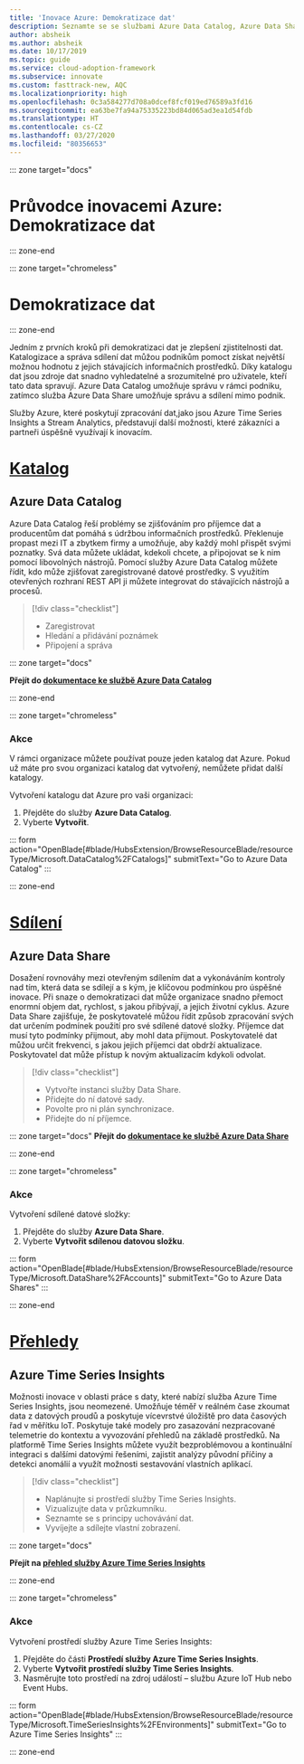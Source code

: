 ```yaml
---
title: 'Inovace Azure: Demokratizace dat'
description: Seznamte se se službami Azure Data Catalog, Azure Data Share a dalšími nástroji, které vylepšují vyhledatelnost dat a jejich pochopení.
author: absheik
ms.author: absheik
ms.date: 10/17/2019
ms.topic: guide
ms.service: cloud-adoption-framework
ms.subservice: innovate
ms.custom: fasttrack-new, AQC
ms.localizationpriority: high
ms.openlocfilehash: 0c3a584277d708a0dcef8fcf019ed76589a3fd16
ms.sourcegitcommit: ea63be7fa94a75335223bd84d065ad3ea1d54fdb
ms.translationtype: HT
ms.contentlocale: cs-CZ
ms.lasthandoff: 03/27/2020
ms.locfileid: "80356653"
---
```

::: zone target="docs"

# <a name="azure-innovation-guide-democratize-data"></a>Průvodce inovacemi Azure: Demokratizace dat

::: zone-end

::: zone target="chromeless"

# <a name="democratize-data"></a>Demokratizace dat

::: zone-end

Jedním z prvních kroků při demokratizaci dat je zlepšení zjistitelnosti dat. Katalogizace a správa sdílení dat můžou podnikům pomoct získat největší možnou hodnotu z jejich stávajících informačních prostředků. Díky katalogu dat jsou zdroje dat snadno vyhledatelné a srozumitelné pro uživatele, kteří tato data spravují. Azure Data Catalog umožňuje správu v rámci podniku, zatímco služba Azure Data Share umožňuje správu a sdílení mimo podnik.

Služby Azure, které poskytují zpracování dat,jako jsou Azure Time Series Insights a Stream Analytics, představují další možnosti, které zákazníci a partneři úspěšně využívají k inovacím.

# <a name="catalog"></a>[Katalog](#tab/Catalog)

## <a name="azure-data-catalog"></a>Azure Data Catalog

Azure Data Catalog řeší problémy se zjišťováním pro příjemce dat a producentům dat pomáhá s údržbou informačních prostředků. Překlenuje propast mezi IT a zbytkem firmy a umožňuje, aby každý mohl přispět svými poznatky. Svá data můžete ukládat, kdekoli chcete, a připojovat se k nim pomocí libovolných nástrojů. Pomocí služby Azure Data Catalog můžete řídit, kdo může zjišťovat zaregistrované datové prostředky. S využitím otevřených rozhraní REST API ji můžete integrovat do stávajících nástrojů a procesů.

> [!div class="checklist"]
>
> - Zaregistrovat
> - Hledání a přidávání poznámek
> - Připojení a správa

::: zone target="docs"

**Přejít do [dokumentace ke službě Azure Data Catalog](https://docs.microsoft.com/azure/data-catalog)**

::: zone-end

::: zone target="chromeless"

### <a name="action"></a>Akce

V rámci organizace můžete používat pouze jeden katalog dat Azure. Pokud už máte pro svou organizaci katalog dat vytvořený, nemůžete přidat další katalogy.

Vytvoření katalogu dat Azure pro vaši organizaci:

1. Přejděte do služby **Azure Data Catalog**.
2. Vyberte **Vytvořit**.

<!-- markdownlint-disable DOCSMD001 -->

::: form action="OpenBlade[#blade/HubsExtension/BrowseResourceBlade/resourceType/Microsoft.DataCatalog%2FCatalogs]" submitText="Go to Azure Data Catalog" :::

<!-- markdownlint-enable DOCSMD001 -->

::: zone-end

# <a name="share"></a>[Sdílení](#tab/Share)

## <a name="azure-data-share"></a>Azure Data Share

Dosažení rovnováhy mezi otevřeným sdílením dat a vykonáváním kontroly nad tím, která data se sdílejí a s kým, je klíčovou podmínkou pro úspěšné inovace. Při snaze o demokratizaci dat může organizace snadno přemoct enormní objem dat, rychlost, s jakou přibývají, a jejich životní cyklus. Azure Data Share zajišťuje, že poskytovatelé můžou řídit způsob zpracování svých dat určením podmínek použití pro své sdílené datové složky. Příjemce dat musí tyto podmínky přijmout, aby mohl data přijmout. Poskytovatelé dat můžou určit frekvenci, s jakou jejich příjemci dat obdrží aktualizace. Poskytovatel dat může přístup k novým aktualizacím kdykoli odvolat.

> [!div class="checklist"]
>
> - Vytvořte instanci služby Data Share.
> - Přidejte do ní datové sady.
> - Povolte pro ni plán synchronizace.
> - Přidejte do ní příjemce.

::: zone target="docs"
**Přejít do [dokumentace ke službě Azure Data Share](https://docs.microsoft.com/azure/data-share)**

::: zone-end

::: zone target="chromeless"

<!-- markdownlint-disable MD024 -->

### <a name="action"></a>Akce

Vytvoření sdílené datové složky:

1. Přejděte do služby **Azure Data Share**.
2. Vyberte **Vytvořit sdílenou datovou složku**.

<!-- markdownlint-disable DOCSMD001 -->

::: form action="OpenBlade[#blade/HubsExtension/BrowseResourceBlade/resourceType/Microsoft.DataShare%2FAccounts]" submitText="Go to Azure Data Shares" :::

<!-- markdownlint-enable DOCSMD001 -->

::: zone-end

# <a name="insights"></a>[Přehledy](#tab/Insights)

## <a name="azure-time-series-insights"></a>Azure Time Series Insights

Možnosti inovace v oblasti práce s daty, které nabízí služba Azure Time Series Insights, jsou neomezené. Umožňuje téměř v reálném čase zkoumat data z datových proudů a poskytuje vícevrstvé úložiště pro data časových řad v měřítku IoT. Poskytuje také modely pro zasazování nezpracované telemetrie do kontextu a vyvozování přehledů na základě prostředků. Na platformě Time Series Insights můžete využít bezproblémovou a kontinuální integraci s dalšími datovými řešeními, zajistit analýzy původní příčiny a detekci anomálií a využít možnosti sestavování vlastních aplikací.

> [!div class="checklist"]
>
> - Naplánujte si prostředí služby Time Series Insights.
> - Vizualizujte data v průzkumníku.
> - Seznamte se s principy uchovávání dat.
> - Vyvíjejte a sdílejte vlastní zobrazení.

::: zone target="docs"

**Přejít na [přehled služby Azure Time Series Insights](https://docs.microsoft.com/azure/time-series-insights/time-series-insights-update-overview)**

::: zone-end

::: zone target="chromeless"

### <a name="action"></a>Akce

Vytvoření prostředí služby Azure Time Series Insights:

1. Přejděte do části **Prostředí služby Azure Time Series Insights**.
2. Vyberte **Vytvořit prostředí služby Time Series Insights**.
3. Nasměrujte toto prostředí na zdroj událostí – službu Azure IoT Hub nebo Event Hubs.

<!-- markdownlint-disable DOCSMD001 -->

::: form action="OpenBlade[#blade/HubsExtension/BrowseResourceBlade/resourceType/Microsoft.TimeSeriesInsights%2FEnvironments]" submitText="Go to Azure Time Series Insights" :::

<!-- markdownlint-enable DOCSMD001 -->

::: zone-end
